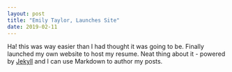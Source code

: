 ```yaml
---
layout: post
title: "Emily Taylor, Launches Site"
date: 2019-02-11
---
```


Ha! this was way easier than I had thought it was going to be.  Finally launched my own website to host my resume. 
Neat thing about it - powered by [Jekyll](http://jekyllrb.com) and I can use Markdown to author my posts. 
